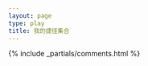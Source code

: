 ```yaml
---
layout: page
type: play
title: 我的捷径集合
---
```


  <link rel="stylesheet" href="https://www.layuicdn.com/layui/css/layui.css" />
  <script src="https://www.layuicdn.com/layui/layui.js"></script>
  <script type="text/javascript" src="{{ site.js | relative_url }}/src/myshortcut.js"></script>
  {% include _partials/comments.html %} 